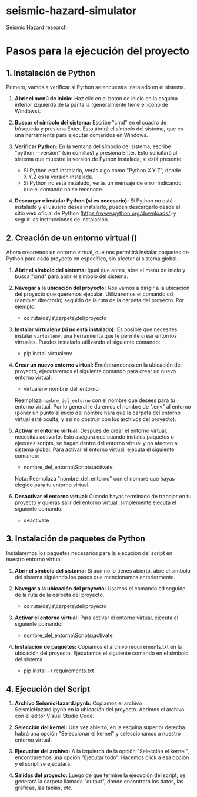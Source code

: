# seismic-hazard-simulator
Seismic Hazard research


# Pasos para la ejecución del proyecto

## 1. Instalación de Python

Primero, vamos a verificar si Python se encuentra instalado en el sistema.

1. **Abrir el menú de inicio:** Haz clic en el botón de inicio en la esquina inferior izquierda de la pantalla (generalmente tiene el ícono de Windows).

2. **Buscar el símbolo del sistema:** Escribe "cmd" en el cuadro de búsqueda y presiona Enter. Esto abrirá el símbolo del sistema, que es una herramienta para ejecutar comandos en Windows.

3. **Verificar Python:** En la ventana del símbolo del sistema, escribe "python --version" (sin comillas) y presiona Enter. Esto solicitará al sistema que muestre la versión de Python instalada, si está presente.
    - Si Python está instalado, verás algo como "Python X.Y.Z", donde X.Y.Z es la versión instalada.
    - Si Python no está instalado, verás un mensaje de error indicando que el comando no se reconoce.

4. **Descargar e instalar Python (si es necesario):** Si Python no está instalado y el usuario desea instalarlo, pueden descargarlo desde el sitio web oficial de Python (https://www.python.org/downloads/) y seguir las instrucciones de instalación. 

## 2. Creación de un entorno virtual ()

Ahora crearemos un entorno virtual, que nos permitirá instalar paquetes de Python para cada proyecto en específico, sin afectar al sistema global.

1. **Abrir el símbolo del sistema:** Igual que antes, abre el menú de inicio y busca "cmd" para abrir el símbolo del sistema.

2. **Navegar a la ubicación del proyecto:** Nos vamos a dirigir a la ubicación del proyecto que queremos ejecutar. Utilizaremos el comando cd (cambiar directorio) seguido de la ruta de la carpeta del proyecto. Por ejemplo:

    - cd ruta\de\la\carpeta\del\proyecto

3. **Instalar virtualenv (si no está instalado):** Es posible que necesites instalar `virtualenv`, una herramienta que te permite crear entornos virtuales. Puedes instalarlo utilizando el siguiente comando:

    - pip install virtualenv

4. **Crear un nuevo entorno virtual:** Encóntrandonos en la ubicación del proyecto, ejecutaremos el siguiente comando para crear un nuevo entorno virtual:

    - virtualenv nombre_del_entorno

    Reemplaza `nombre_del_entorno` con el nombre que desees para tu entorno virtual. Por lo general le daremos el nombre de ".env" al entorno (poner un punto al inicio del nombre hará que la carpeta del entorno virtual esté oculta, y así no obstruir con los archivos del proyecto).

5. **Activar el entorno virtual:** Después de crear el entorno virtual, necesitas activarlo. Esto asegura que cuando instales paquetes o ejecutes scripts, se hagan dentro del entorno virtual y no afecten al sistema global. Para activar el entorno virtual, ejecuta el siguiente comando:

    - nombre_del_entorno\Scripts\activate

    Nota: Reemplaza "nombre_del_entorno" con el nombre que hayas elegido para tu entorno virtual.

6. **Desactivar el entorno virtual:** Cuando hayas terminado de trabajar en tu proyecto y quieras salir del entorno virtual, simplemente ejecuta el siguiente comando:

    - deactivate

## 3. Instalación de paquetes de Python

Instalaremos los paquetes necesarios para la ejecución del script en nuestro entorno virtual.

1. **Abrir el símbolo del sistema:** Si aún no lo tienes abierto, abre el símbolo del sistema siguiendo los pasos que mencionamos anteriormente.

2. **Navegar a la ubicación del proyecto:** Usamos el comando cd seguido de la ruta de la carpeta del proyecto. 
    
    - cd ruta\de\la\carpeta\del\proyecto

3. **Activar el entorno virtual:** Para activar el entorno virtual, ejecuta el siguiente comando:

    - nombre_del_entorno\Scripts\activate

4. **Instalación de paquetes:** Copiamos el archivo requirements.txt en la ubicación del proyecto. Ejecutamos el siguiente comando en el símbolo del sistema
    
    - pip install -r requirements.txt

## 4. Ejecución del Script

1. **Archivo SeismicHazard.ipynb:** Copiamos el archivo SeismicHazard.ipynb en la ubicación del proyecto. Abrimos el archivo con el editor Visual Studio Code. 

2. **Selección del kernel:** Una vez abierto, en la esquina superior derecha habrá una opción "Seleccionar el kernel" y seleccionamos a nuestro entorno virtual.

3. **Ejecución del archivo:** A la izquierda de la opción "Selección el kernel", encontraremos una opción "Ejecutar todo". Hacemos click a esa opción y el script se ejecutará.

4. **Salidas del proyecto:** Luego de que termine la ejecución del script, se generará la carpeta llamada "output", donde encontrará los datos, las gráficas, las tablas, etc.